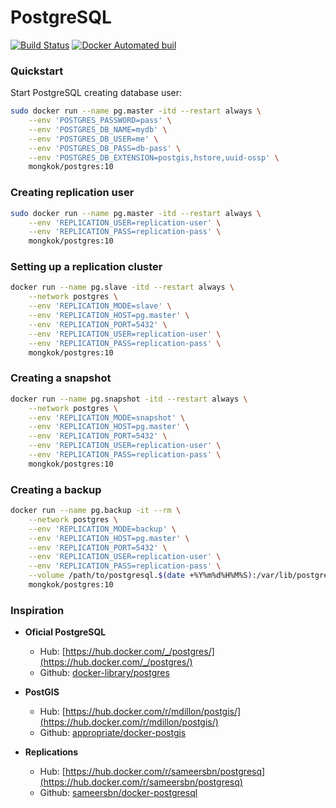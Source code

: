 # PostgreSQL

[![Build Status](https://travis-ci.org/dockerlabs/postgres.svg?branch=master)](https://travis-ci.org/dockerlabs/postgres) [![Docker Automated buil](https://img.shields.io/docker/automated/mongkok/postgres.svg)](https://hub.docker.com/r/mongkok/postgres)

### Quickstart

Start PostgreSQL creating database user:

```sh
sudo docker run --name pg.master -itd --restart always \
    --env 'POSTGRES_PASSWORD=pass' \
    --env 'POSTGRES_DB_NAME=mydb' \
    --env 'POSTGRES_DB_USER=me' \
    --env 'POSTGRES_DB_PASS=db-pass' \
    --env 'POSTGRES_DB_EXTENSION=postgis,hstore,uuid-ossp' \
    mongkok/postgres:10
```



### Creating replication user

```sh
sudo docker run --name pg.master -itd --restart always \
    --env 'REPLICATION_USER=replication-user' \
    --env 'REPLICATION_PASS=replication-pass' \
    mongkok/postgres:10
```


### Setting up a replication cluster

```sh
docker run --name pg.slave -itd --restart always \
    --network postgres \
    --env 'REPLICATION_MODE=slave' \
    --env 'REPLICATION_HOST=pg.master' \
    --env 'REPLICATION_PORT=5432' \
    --env 'REPLICATION_USER=replication-user' \
    --env 'REPLICATION_PASS=replication-pass' \
    mongkok/postgres:10
```

### Creating a snapshot

```sh
docker run --name pg.snapshot -itd --restart always \
    --network postgres \
    --env 'REPLICATION_MODE=snapshot' \
    --env 'REPLICATION_HOST=pg.master' \
    --env 'REPLICATION_PORT=5432' \
    --env 'REPLICATION_USER=replication-user' \
    --env 'REPLICATION_PASS=replication-pass' \
    mongkok/postgres:10
```

### Creating a backup

```sh
docker run --name pg.backup -it --rm \
    --network postgres \
    --env 'REPLICATION_MODE=backup' \
    --env 'REPLICATION_HOST=pg.master' \
    --env 'REPLICATION_PORT=5432' \
    --env 'REPLICATION_USER=replication-user' \
    --env 'REPLICATION_PASS=replication-pass' \
    --volume /path/to/postgresql.$(date +%Y%m%d%H%M%S):/var/lib/postgresql/replica \
    mongkok/postgres:10
```

### Inspiration

* **Oficial PostgreSQL**
    - Hub: [https://hub.docker.com/_/postgres/](https://hub.docker.com/_/postgres/)
    - Github: [docker-library/postgres](https://github.com/docker-library/postgres)

* **PostGIS**
    - Hub: [https://hub.docker.com/r/mdillon/postgis/](https://hub.docker.com/r/mdillon/postgis/)
    - Github: [appropriate/docker-postgis](https://github.com/appropriate/docker-postgis)

* **Replications** 
    - Hub: [https://hub.docker.com/r/sameersbn/postgresq](https://hub.docker.com/r/sameersbn/postgresq)
    - Github: [sameersbn/docker-postgresql](https://github.com/sameersbn/docker-postgresql)
